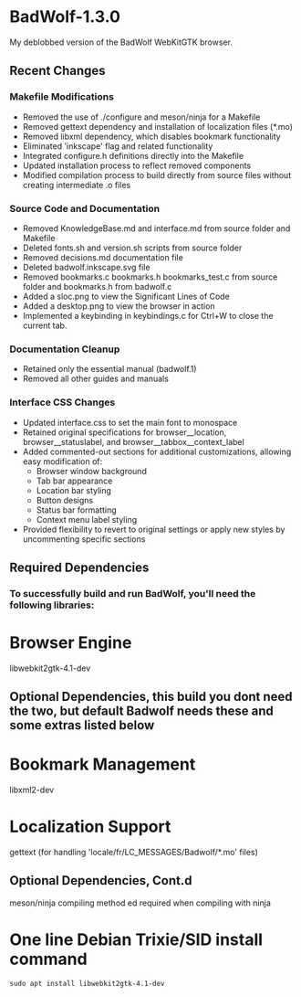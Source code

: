 # BadWolf-1.3.0
My deblobbed version of the BadWolf WebKitGTK browser.

## Recent Changes

### Makefile Modifications
- Removed the use of ./configure and meson/ninja for a Makefile
- Removed gettext dependency and installation of localization files (*.mo)
- Removed libxml dependency, which disables bookmark functionality
- Eliminated 'inkscape' flag and related functionality
- Integrated configure.h definitions directly into the Makefile
- Updated installation process to reflect removed components
- Modified compilation process to build directly from source files without creating intermediate .o files

### Source Code and Documentation
- Removed KnowledgeBase.md and interface.md from source folder and Makefile
- Deleted fonts.sh and version.sh scripts from source folder
- Removed decisions.md documentation file
- Deleted badwolf.inkscape.svg file
- Removed bookmarks.c bookmarks.h bookmarks_test.c from source folder and bookmarks.h from badwolf.c
- Added a sloc.png to view the Significant Lines of Code
- Added a desktop.png to view the browser in action
- Implemented a keybinding in keybindings.c for Ctrl+W to close the current tab.

### Documentation Cleanup
- Retained only the essential manual (badwolf.1)
- Removed all other guides and manuals

### Interface CSS Changes
- Updated interface.css to set the main font to monospace
- Retained original specifications for browser__location, browser__statuslabel, and browser__tabbox__context_label
- Added commented-out sections for additional customizations, allowing easy modification of:
  - Browser window background
  - Tab bar appearance
  - Location bar styling
  - Button designs
  - Status bar formatting
  - Context menu label styling
- Provided flexibility to revert to original settings or apply new styles by uncommenting specific sections

## Required Dependencies
### To successfully build and run BadWolf, you'll need the following libraries:
# Browser Engine
  libwebkit2gtk-4.1-dev

## Optional Dependencies, this build you dont need the two, but default Badwolf needs these and some extras listed below
# Bookmark Management
  libxml2-dev

# Localization Support
  gettext (for handling 'locale/fr/LC_MESSAGES/Badwolf/*.mo' files)

## Optional Dependencies, Cont.d
  meson/ninja compiling method
  ed required when compiling with ninja
	
# One line Debian Trixie/SID install command
	sudo apt install libwebkit2gtk-4.1-dev

